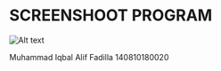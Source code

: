 # SCREENSHOOT PROGRAM
![Alt text](https://i.ibb.co/Jqc89pS/SS.jpg "Shift Cipher")

Muhammad Iqbal Alif Fadilla
140810180020
